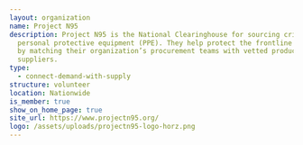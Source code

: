 ```yaml
---
layout: organization
name: Project N95
description: Project N95 is the National Clearinghouse for sourcing critical and
  personal protective equipment (PPE). They help protect the frontline workers
  by matching their organization’s procurement teams with vetted products and
  suppliers.
type:
  - connect-demand-with-supply
structure: volunteer
location: Nationwide
is_member: true
show_on_home_page: true
site_url: https://www.projectn95.org/
logo: /assets/uploads/projectn95-logo-horz.png
---
```

